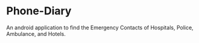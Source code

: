 # Phone-Diary
An  android application to find the Emergency Contacts of Hospitals, Police, Ambulance, and Hotels.
